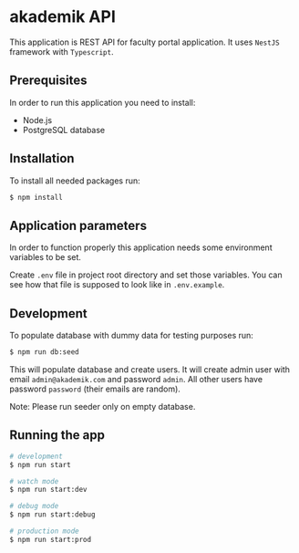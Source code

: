 # akademik API

This application is REST API for faculty portal application.
It uses `NestJS` framework with `Typescript`.

## Prerequisites

In order to run this application you need to install:
- Node.js
- PostgreSQL database

## Installation

To install all needed packages run:
```bash
$ npm install
```

## Application parameters

In order to function properly this application needs some environment variables to be set.

Create `.env` file in project root directory and set those variables.
You can see how that file is supposed to look like in `.env.example`.

## Development

To populate database with dummy data for testing purposes run:
```bash
$ npm run db:seed
```

This will populate database and create users.
It will create admin user with email `admin@akademik.com` and password `admin`.
All other users have password `password` (their emails are random).

Note: Please run seeder only on empty database.

## Running the app

```bash
# development
$ npm run start

# watch mode
$ npm run start:dev

# debug mode
$ npm run start:debug

# production mode
$ npm run start:prod
```